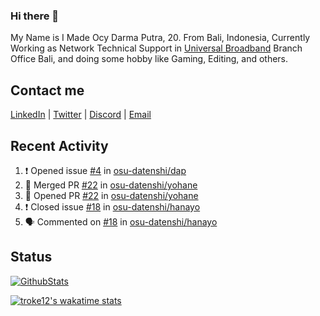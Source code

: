 ### Hi there 👋

My Name is I Made Ocy Darma Putra, 20. From Bali, Indonesia, Currently Working as Network Technical Support in [Universal Broadband](https://universal.net.id) Branch Office Bali, and doing some hobby like Gaming, Editing, and others.

## Contact me

[LinkedIn](https://linkedin.com/in/troke) | [Twitter](https://twitter.com/darma_ochi) | [Discord](https://link.troke.id/discord) | <a href="mailto:ochi@troke.id">Email</a> 

## Recent Activity

<!--START_SECTION:activity-->
1. ❗️ Opened issue [#4](https://github.com/osu-datenshi/dap/issues/4) in [osu-datenshi/dap](https://github.com/osu-datenshi/dap)
2. 🎉 Merged PR [#22](https://github.com/osu-datenshi/yohane/pull/22) in [osu-datenshi/yohane](https://github.com/osu-datenshi/yohane)
3. 💪 Opened PR [#22](https://github.com/osu-datenshi/yohane/pull/22) in [osu-datenshi/yohane](https://github.com/osu-datenshi/yohane)
4. ❗️ Closed issue [#18](https://github.com/osu-datenshi/hanayo/issues/18) in [osu-datenshi/hanayo](https://github.com/osu-datenshi/hanayo)
5. 🗣 Commented on [#18](https://github.com/osu-datenshi/hanayo/issues/18) in [osu-datenshi/hanayo](https://github.com/osu-datenshi/hanayo)
<!--END_SECTION:activity-->

## Status

[![GithubStats](https://github-readme-stats.vercel.app/api?username=troke12&show_icons=true)](https://github.com/troke12)

[![troke12's wakatime stats](https://github-readme-stats.vercel.app/api/wakatime?username=troke12&layout=compact)](https://wakatime.com/@troke12) 

